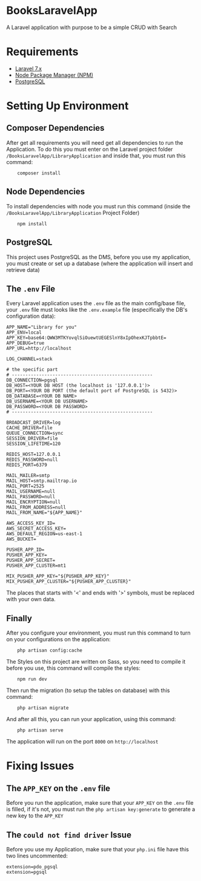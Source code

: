 # BooksLaravelApp
A Laravel application with purpose to be a simple CRUD with Search


# Requirements
- [Laravel 7.x](https://laravel.com/docs/7.x/installation)
- [Node Package Manager (NPM)](https://nodejs.org/en/download/)
- [PostgreSQL](https://www.postgresql.org/download/)

# Setting Up Environment
## Composer Dependencies
After get all requirements you will need get all dependencies to run the Application. 
To do this you must enter on the Laravel project folder
``` /BooksLaravelApp/LibraryApplication ```
and inside that, you must run this command:
```
    composer install
```

## Node Dependencies
To install dependencies with node you must run this command (inside the ``` /BooksLaravelApp/LibraryApplication ``` Project Folder)
```
    npm install
```

## PostgreSQL
This project uses PostgreSQL as the DMS, before you use my application, you must create or set up a database (where the application will insert and retrieve data)

## The ```.env``` File
Every Laravel application uses the ```.env``` file as the main config/base file, your ```.env``` file must looks like the ```.env.example``` file (especifically the DB's configuration data):
```
APP_NAME="Library for you"
APP_ENV=local
APP_KEY=base64:QWW3MTKYovqlSiOuewtUEGESlnY8xIpOhexKJTpbbtE=
APP_DEBUG=true
APP_URL=http://localhost

LOG_CHANNEL=stack

# the specific part
# ----------------------------------------------------
DB_CONNECTION=pgsql
DB_HOST=<YOUR DB HOST (the localhost is '127.0.0.1')>
DB_PORT=<YOUR DB PORT (the default port of PostgreSQL is 5432)>
DB_DATABASE=<YOUR DB NAME>
DB_USERNAME=<YOUR DB USERNAME>
DB_PASSWORD=<YOUR DB PASSWORD>
# ----------------------------------------------------

BROADCAST_DRIVER=log
CACHE_DRIVER=file
QUEUE_CONNECTION=sync
SESSION_DRIVER=file
SESSION_LIFETIME=120

REDIS_HOST=127.0.0.1
REDIS_PASSWORD=null
REDIS_PORT=6379

MAIL_MAILER=smtp
MAIL_HOST=smtp.mailtrap.io
MAIL_PORT=2525
MAIL_USERNAME=null
MAIL_PASSWORD=null
MAIL_ENCRYPTION=null
MAIL_FROM_ADDRESS=null
MAIL_FROM_NAME="${APP_NAME}"

AWS_ACCESS_KEY_ID=
AWS_SECRET_ACCESS_KEY=
AWS_DEFAULT_REGION=us-east-1
AWS_BUCKET=

PUSHER_APP_ID=
PUSHER_APP_KEY=
PUSHER_APP_SECRET=
PUSHER_APP_CLUSTER=mt1

MIX_PUSHER_APP_KEY="${PUSHER_APP_KEY}"
MIX_PUSHER_APP_CLUSTER="${PUSHER_APP_CLUSTER}"

```
The places that starts with '<' and ends with '>' symbols, must be replaced with your own data.

## Finally
After you configure your environment, you must run this command to turn on your configurations on the application:
```
    php artisan config:cache
```

The Styles on this project are written on Sass, so you need to compile it before you use, this command will compile the styles:
```
    npm run dev
```

Then run the migration (to setup the tables on database) with this command:
```
    php artisan migrate
```

And after all this, you can run your application, using this command:
```
    php artisan serve
```
The application will run on the port ```8000``` on ```http://localhost```


# Fixing Issues
## The ```APP_KEY``` on the ```.env``` file
Before you run the application, make sure that your ```APP_KEY``` on the ```.env``` file is filled, if it's not, you must run the ```php artisan key:generate``` to generate a new key to the ```APP_KEY```

## The ```could not find driver``` Issue
Before you use my Application, make sure that your ```php.ini``` file have this two lines uncommented:
```
extension=pdo_pgsql
extension=pgsql
```
